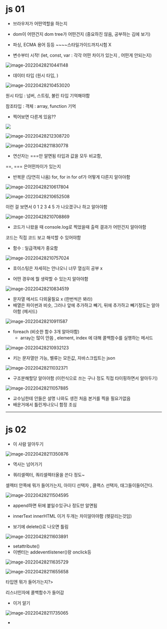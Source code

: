 # js 01

* 브라우저가 어떤역할을 하는지

* dom이 어떤건지 dom tree가 어떤건지 (중요하진 않음, 공부하는 김에 보기)
* 파싱, ECMA 용어 등등 ~~~~스타일가이드까지시험 X



* 변수부터 시작! (let, const, var : 각각 어떤 차이가 있는지 , 어떤게 안되는지)

![image-20220428210441148](시험.assets/image-20220428210441148.png)

* 데이터 타입 (원시 타입, )

![image-20220428210453020](시험.assets/image-20220428210453020.png)

원시 타입 : 넘버, 스트링, 불린 타입 기억해야함

참조타입 : 객체 : array, function 기억



* 찍어보면 다른게 있음??

![](시험.assets/image-20220428212258905.png)

![image-20220428212308720](시험.assets/image-20220428212308720.png)

![image-20220428211830778](시험.assets/image-20220428211830778.png)



* 연산자는 ===만 알면됨 타입과 값을 모두 비교함, 

==, === 은어떤차이가 있는지



* 반복문 (당연히 나옴) for, for in for of가 어떻게 다른지 알아야함 

![image-20220428210617804](시험.assets/image-20220428210617804.png)

![image-20220428210652508](시험.assets/image-20220428210652508.png)

이런 걸 보면서 0 1 2 3 4 5 가 나오겠구나 하고 알아야함

![image-20220428210708869](시험.assets/image-20220428210708869.png)

* 코드가 나왔을 때 console.log로 찍었을때 출력 결과가 어떤건지 알아야함

코드는 직접 코드 보고 해석할 수 있어야함



* 함수 : 일급객체가 중요함

![image-20220428210757024](시험.assets/image-20220428210757024.png)



* 호이스팅은 자세히는 안나오니 너무 열심히 공부 x



* 어떤 경우에 뭘 생략할 수 있는지 알아야함

![image-20220428210834519](시험.assets/image-20220428210834519.png)



* 문자열 메서드 다외울필요 x (한번씩은 봐라)
* 배열은 파이썬과 비슷, 그러나 앞에 추가하고 빼기, 뒤에 추가하고 빼기정도는 알아야함 (메서드)

![image-20220428210911587](시험.assets/image-20220428210911587.png)





* foreach (비슷한 함수 3개 알아야함)
  * array는 많이 안씀 , element, index 에 대해 콜백함수를 실행하는 메서드

![image-20220428210932123](시험.assets/image-20220428210932123.png)





* 키는 문자열만 가능, 벨류는 모든값, 자바스크립트는 json

![image-20220428211032371](시험.assets/image-20220428211032371.png)



* 구조분해할당 알아야함 (이런식으로 쓰는 구나 정도 직접 타이핑하면서 알아두기)

![image-20220428211057885](시험.assets/image-20220428211057885.png)



* 교수님한테 안들은 설명 나와도 생전 처음 본거를 찍을 필요가없음
* 배운거에서 틀린게나오니 함정 조심

----

# js 02

* 이 사람 알아두기 

![image-20220428211350876](시험.assets/image-20220428211350876.png)

* 역사는 넘어가기



* 쿼리셀렉터, 쿼리셀렉터올을 쓴다 정도~

셀렉터 안쪽에 뭐가 들어가는지, 아이디 선택자 , 클랙스 선택자, 태그들이들어간다.

![image-20220428211504595](시험.assets/image-20220428211504595.png)



* append하면 뒤에 붙일수있구나 정도만 알면됨



* innerText innerHTML 이거 두개는 차이알아야함 (헷갈리는것임)
* 보기에 delete()로 나오면 틀림

![image-20220428211603891](시험.assets/image-20220428211603891.png)

* setattribute() 
* 이벤터는 addeventlistener()랑 onclick등

![image-20220428211635729](시험.assets/image-20220428211635729.png)

![image-20220428211655658](시험.assets/image-20220428211655658.png)

타입엔 뭐가 들어가는지?>

리스너인자에 콜백함수가 들어감





* 이거 알기 

![image-20220428211735065](시험.assets/image-20220428211735065.png)



* 